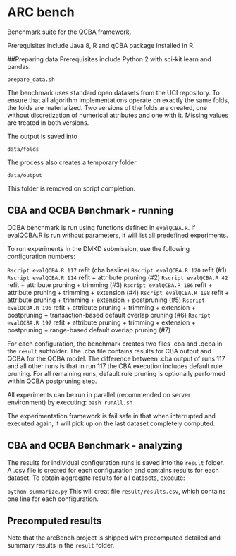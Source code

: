 # ARC bench
Benchmark suite for the QCBA framework. 

Prerequisites include Java 8, R and  qCBA package installed in R.

##Preparing data
Prerequisites include Python 2 with sci-kit learn and pandas.

 ```
 prepare_data.sh
 ```
The benchmark uses standard open datasets from the UCI repository. To ensure that  all algorithm implementations operate on exactly the same folds, the folds are materialized. Two versions of the folds are created, one without discretization of numerical attributes and one with it.  Missing values are treated in both versions.

The output is saved into 
```
data/folds
```

The process also creates a temporary folder
```
data/output
```
This folder is removed on script completion. 

## CBA and QCBA Benchmark - running 
QCBA benchmark is run using functions defined in  `evalQCBA.R`.
If evalQCBA.R is run without parameters, it will list all predefined experiments. 

To run experiments in the DMKD submission, use the following configuration numbers:

`Rscript evalQCBA.R 117` refit (cba basline) 
`Rscript evalQCBA.R 120` refit (#1) 
`Rscript evalQCBA.R 114` refit + attribute pruning (#2)
`Rscript evalQCBA.R 42`  refit + attribute pruning  + trimming (#3)
`Rscript evalQCBA.R 186` refit + attribute pruning  + trimming + extension (#4)
`Rscript evalQCBA.R 198` refit + attribute pruning  + trimming + extension + postpruning  (#5)
`Rscript evalQCBA.R 196` refit + attribute pruning  + trimming + extension + postpruning + transaction-based default overlap pruning  (#6)
`Rscript evalQCBA.R 197` refit + attribute pruning  + trimming + extension + postpruning + range-based default overlap pruning  (#7)

For each configuration, the benchmark creates two files .cba and .qcba in the `result` subfolder. The .cba file contains results for CBA output and QCBA for the QCBA model. The difference between .cba output of runs 117 and all other runs  is that in run 117 the CBA execution includes default rule pruning. For all remaining runs, default rule pruning is optionally performed within QCBA postpruning step.

All experiments can be run in parallel (recommended on server environment) by executing:
`bash runAll.sh`

The experimentation framework is fail safe in that when interrupted and executed again, it will pick up on the last dataset completely computed.

## CBA and QCBA Benchmark - analyzing
The results for individual configuration runs is saved into the `result` folder. A .csv file is created for each configuration and contains results for each dataset. 
To obtain aggregate results for all datasets, execute:

`python summarize.py`
This will creat file `result/results.csv`, which contains one line for each configuration. 

## Precomputed results
Note that the arcBench project is shipped with precomputed detailed and summary results in the `result` folder. 


